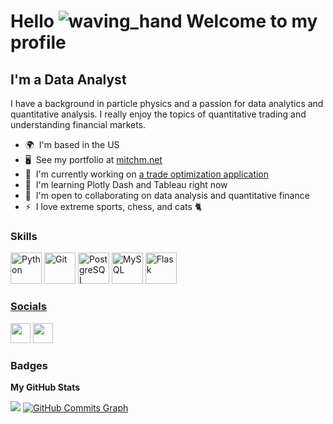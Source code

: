 # Hello ![waving_hand](https://user-images.githubusercontent.com/18350557/176309783-0785949b-9127-417c-8b55-ab5a4333674e.gif) Welcome to my profile

## I'm a Data Analyst

I have a background in particle physics and a passion for data analytics and quantitative analysis. I really enjoy the topics of quantitative trading and understanding financial markets.  

* 🌍  I'm based in the US 
* 🖥️  See my portfolio at [mitchm.net](http://mitchm.net) 
* 🚀  I'm currently working on [a trade optimization application](http://backtest.fi) 
* 🧠  I'm learning Plotly Dash and Tableau right now 
* 🤝  I'm open to collaborating on data analysis and quantitative finance 
* ⚡  I love extreme sports, chess, and cats 🐈

### Skills  
<p align="left"> <a href="https://www.python.org/" target="_blank" rel="noreferrer"><img src="https://raw.githubusercontent.com/danielcranney/readme-generator/main/public/icons/skills/python-colored.svg" width="50" height="50" alt="Python" /></a>     <a href="https://git-scm.com/" target="_blank" rel="noreferrer"><img src="https://raw.githubusercontent.com/danielcranney/readme-generator/main/public/icons/skills/git-colored.svg" width="50" height="50" alt="Git" /></a> <a href="https://www.postgresql.org/" target="_blank" rel="noreferrer"><img src="https://raw.githubusercontent.com/danielcranney/readme-generator/main/public/icons/skills/postgresql-colored.svg" width="50" height="50" alt="PostgreSQL" /></a> <a href="https://www.mysql.com/" target="_blank" rel="noreferrer"><img src="https://raw.githubusercontent.com/danielcranney/readme-generator/main/public/icons/skills/mysql-colored.svg" width="50" height="50" alt="MySQL" /></a> <a href="https://flask.palletsprojects.com/en/2.0.x/" target="_blank" rel="noreferrer"><img src="https://raw.githubusercontent.com/danielcranney/readme-generator/main/public/icons/skills/flask-colored.svg" width="50" height="50" alt="Flask"a> 

### Socials

<p align="left"> <a href="https://www.github.com/MitchMedeiros" target="_blank" rel="noreferrer"><img src="https://raw.githubusercontent.com/danielcranney/readme-generator/main/public/icons/socials/github.svg" width="32" height="32" /></a> <a href="https://www.linkedin.com/in/Mitchell-Medeiros" target="_blank" rel="noreferrer"><img src="https://raw.githubusercontent.com/danielcranney/readme-generator/main/public/icons/socials/linkedin.svg" width="32" height="32" /></a></p>

### Badges

<b>My GitHub Stats</b>

<a href="http://www.github.com/MitchMedeiros"><img src="https://github-readme-streak-stats.herokuapp.com/?user=MitchMedeiros&stroke=ffffff&background=181824&ring=ef4444&fire=ef4444&currStreakNum=ffffff&currStreakLabel=ef4444&sideNums=ffffff&sideLabels=ffffff&dates=ffffff&hide_border=true" /></a>
<a href="http://www.github.com/MitchMedeiros"><img src="https://github-readme-activity-graph.cyclic.app/graph?username=MitchMedeiros&bg_color=181824&color=ffffff&line=ef4444&point=ffffff&area_color=181824&area=true&hide_border=true&custom_title=GitHub%20Commits%20Graph" alt="GitHub Commits Graph" /></a>
